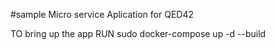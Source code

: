 #sample Micro service Aplication for QED42


TO bring up the app RUN
sudo docker-compose up -d --build
